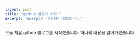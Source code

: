 ```yaml
---
layout: post
title: "github 블로그 시작!"
excerpt: "exerpt가 나타내는 내용입니다."
---
```


오늘 처음 github 블로그를 시작했습니다.
하나씩 내용을 알아가겠습니다.
